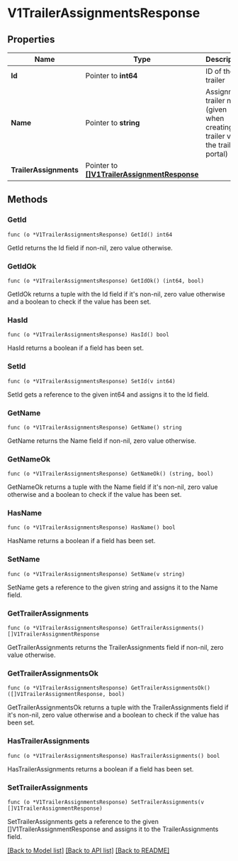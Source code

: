 # V1TrailerAssignmentsResponse

## Properties

Name | Type | Description | Notes
------------ | ------------- | ------------- | -------------
**Id** | Pointer to **int64** | ID of the trailer | 
**Name** | Pointer to **string** | Assignment trailer name (given when creating trailer via the trailer portal) | 
**TrailerAssignments** | Pointer to [**[]V1TrailerAssignmentResponse**](V1TrailerAssignmentResponse.md) |  | [optional] 

## Methods

### GetId

`func (o *V1TrailerAssignmentsResponse) GetId() int64`

GetId returns the Id field if non-nil, zero value otherwise.

### GetIdOk

`func (o *V1TrailerAssignmentsResponse) GetIdOk() (int64, bool)`

GetIdOk returns a tuple with the Id field if it's non-nil, zero value otherwise
and a boolean to check if the value has been set.

### HasId

`func (o *V1TrailerAssignmentsResponse) HasId() bool`

HasId returns a boolean if a field has been set.

### SetId

`func (o *V1TrailerAssignmentsResponse) SetId(v int64)`

SetId gets a reference to the given int64 and assigns it to the Id field.

### GetName

`func (o *V1TrailerAssignmentsResponse) GetName() string`

GetName returns the Name field if non-nil, zero value otherwise.

### GetNameOk

`func (o *V1TrailerAssignmentsResponse) GetNameOk() (string, bool)`

GetNameOk returns a tuple with the Name field if it's non-nil, zero value otherwise
and a boolean to check if the value has been set.

### HasName

`func (o *V1TrailerAssignmentsResponse) HasName() bool`

HasName returns a boolean if a field has been set.

### SetName

`func (o *V1TrailerAssignmentsResponse) SetName(v string)`

SetName gets a reference to the given string and assigns it to the Name field.

### GetTrailerAssignments

`func (o *V1TrailerAssignmentsResponse) GetTrailerAssignments() []V1TrailerAssignmentResponse`

GetTrailerAssignments returns the TrailerAssignments field if non-nil, zero value otherwise.

### GetTrailerAssignmentsOk

`func (o *V1TrailerAssignmentsResponse) GetTrailerAssignmentsOk() ([]V1TrailerAssignmentResponse, bool)`

GetTrailerAssignmentsOk returns a tuple with the TrailerAssignments field if it's non-nil, zero value otherwise
and a boolean to check if the value has been set.

### HasTrailerAssignments

`func (o *V1TrailerAssignmentsResponse) HasTrailerAssignments() bool`

HasTrailerAssignments returns a boolean if a field has been set.

### SetTrailerAssignments

`func (o *V1TrailerAssignmentsResponse) SetTrailerAssignments(v []V1TrailerAssignmentResponse)`

SetTrailerAssignments gets a reference to the given []V1TrailerAssignmentResponse and assigns it to the TrailerAssignments field.


[[Back to Model list]](../README.md#documentation-for-models) [[Back to API list]](../README.md#documentation-for-api-endpoints) [[Back to README]](../README.md)


